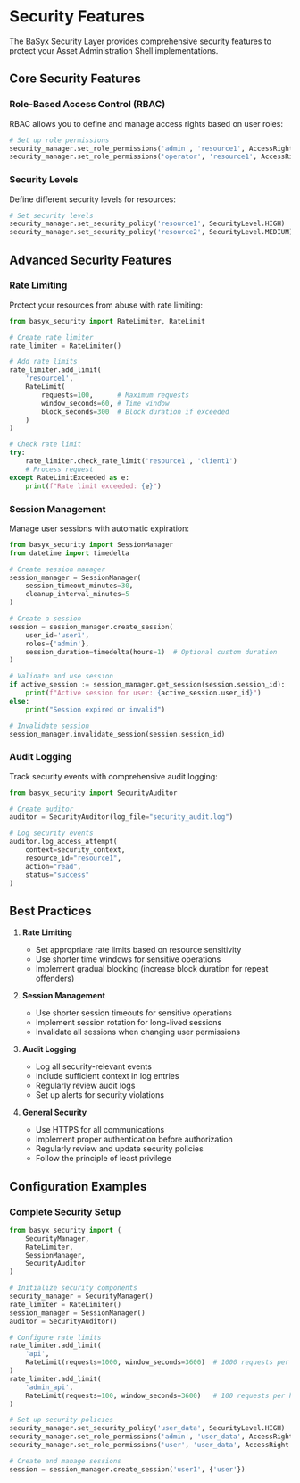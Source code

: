 # Security Features

The BaSyx Security Layer provides comprehensive security features to protect your Asset Administration Shell implementations.

## Core Security Features

### Role-Based Access Control (RBAC)

RBAC allows you to define and manage access rights based on user roles:

```python
# Set up role permissions
security_manager.set_role_permissions('admin', 'resource1', AccessRight.FULL)
security_manager.set_role_permissions('operator', 'resource1', AccessRight.READ)
```

### Security Levels

Define different security levels for resources:

```python
# Set security levels
security_manager.set_security_policy('resource1', SecurityLevel.HIGH)
security_manager.set_security_policy('resource2', SecurityLevel.MEDIUM)
```

## Advanced Security Features

### Rate Limiting

Protect your resources from abuse with rate limiting:

```python
from basyx_security import RateLimiter, RateLimit

# Create rate limiter
rate_limiter = RateLimiter()

# Add rate limits
rate_limiter.add_limit(
    'resource1',
    RateLimit(
        requests=100,      # Maximum requests
        window_seconds=60, # Time window
        block_seconds=300  # Block duration if exceeded
    )
)

# Check rate limit
try:
    rate_limiter.check_rate_limit('resource1', 'client1')
    # Process request
except RateLimitExceeded as e:
    print(f"Rate limit exceeded: {e}")
```

### Session Management

Manage user sessions with automatic expiration:

```python
from basyx_security import SessionManager
from datetime import timedelta

# Create session manager
session_manager = SessionManager(
    session_timeout_minutes=30,
    cleanup_interval_minutes=5
)

# Create a session
session = session_manager.create_session(
    user_id='user1',
    roles={'admin'},
    session_duration=timedelta(hours=1)  # Optional custom duration
)

# Validate and use session
if active_session := session_manager.get_session(session.session_id):
    print(f"Active session for user: {active_session.user_id}")
else:
    print("Session expired or invalid")

# Invalidate session
session_manager.invalidate_session(session.session_id)
```

### Audit Logging

Track security events with comprehensive audit logging:

```python
from basyx_security import SecurityAuditor

# Create auditor
auditor = SecurityAuditor(log_file="security_audit.log")

# Log security events
auditor.log_access_attempt(
    context=security_context,
    resource_id="resource1",
    action="read",
    status="success"
)
```

## Best Practices

1. **Rate Limiting**
   - Set appropriate rate limits based on resource sensitivity
   - Use shorter time windows for sensitive operations
   - Implement gradual blocking (increase block duration for repeat offenders)

2. **Session Management**
   - Use shorter session timeouts for sensitive operations
   - Implement session rotation for long-lived sessions
   - Invalidate all sessions when changing user permissions

3. **Audit Logging**
   - Log all security-relevant events
   - Include sufficient context in log entries
   - Regularly review audit logs
   - Set up alerts for security violations

4. **General Security**
   - Use HTTPS for all communications
   - Implement proper authentication before authorization
   - Regularly review and update security policies
   - Follow the principle of least privilege

## Configuration Examples

### Complete Security Setup

```python
from basyx_security import (
    SecurityManager,
    RateLimiter,
    SessionManager,
    SecurityAuditor
)

# Initialize security components
security_manager = SecurityManager()
rate_limiter = RateLimiter()
session_manager = SessionManager()
auditor = SecurityAuditor()

# Configure rate limits
rate_limiter.add_limit(
    'api',
    RateLimit(requests=1000, window_seconds=3600)  # 1000 requests per hour
)
rate_limiter.add_limit(
    'admin_api',
    RateLimit(requests=100, window_seconds=3600)   # 100 requests per hour
)

# Set up security policies
security_manager.set_security_policy('user_data', SecurityLevel.HIGH)
security_manager.set_role_permissions('admin', 'user_data', AccessRight.FULL)
security_manager.set_role_permissions('user', 'user_data', AccessRight.READ)

# Create and manage sessions
session = session_manager.create_session('user1', {'user'})
``` 